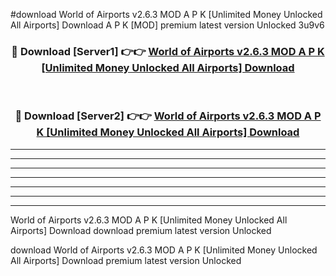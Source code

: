 #download World of Airports v2.6.3 MOD A P K [Unlimited Money Unlocked All Airports] Download A P K [MOD] premium latest version Unlocked 3u9v6 



<div align="center">
<h3>🔴 Download [Server1] 👉👉 <a href="https://apkdownload-94cd0.web.app/">World of Airports v2.6.3 MOD A P K [Unlimited Money Unlocked All Airports] Download</a></h3><br>

<h3>🔴 Download [Server2] 👉👉 <a href="https://apkdownload-94cd0.web.app/">World of Airports v2.6.3 MOD A P K [Unlimited Money Unlocked All Airports] Download</a></h3>
</div>





----------------------------------------------------------

----------------------------------------------------------

----------------------------------------------------------

----------------------------------------------------------

----------------------------------------------------------

----------------------------------------------------------

----------------------------------------------------------

World of Airports v2.6.3 MOD A P K [Unlimited Money Unlocked All Airports] Download download premium latest version Unlocked

download World of Airports v2.6.3 MOD A P K [Unlimited Money Unlocked All Airports] Download premium latest version Unlocked
